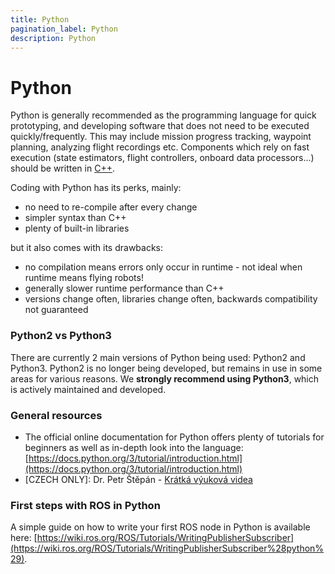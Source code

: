 ```yaml
---
title: Python
pagination_label: Python
description: Python
---
```


# Python

Python is generally recommended as the programming language for quick prototyping, and developing software that does not need to be executed quickly/frequently. This may include mission progress tracking, waypoint planning, analyzing flight recordings etc. Components which rely on fast execution (state estimators, flight controllers, onboard data processors...) should be written in [C++](https://ctu-mrs.github.io/docs/software/cpp).

Coding with Python has its perks, mainly:
* no need to re-compile after every change
* simpler syntax than C++
* plenty of built-in libraries

but it also comes with its drawbacks:
* no compilation means errors only occur in runtime - not ideal when runtime means flying robots!
* generally slower runtime performance than C++
* versions change often, libraries change often, backwards compatibility not guaranteed

### Python2 vs Python3
There are currently 2 main versions of Python being used: Python2 and Python3. Python2 is no longer being developed, but remains in use in some areas for various reasons. We **strongly recommend using Python3**, which is actively maintained and developed.

### General resources

* The official online documentation for Python offers plenty of tutorials for beginners as well as in-depth look into the language: [https://docs.python.org/3/tutorial/introduction.html](https://docs.python.org/3/tutorial/introduction.html)
* [CZECH ONLY]: Dr. Petr Štěpán - [Krátká výuková videa](https://cw.fel.cvut.cz/wiki/courses/b3b33alp/cviceni/kratka_videa/start)

### First steps with ROS in Python

A simple guide on how to write your first ROS node in Python is available here: [https://wiki.ros.org/ROS/Tutorials/WritingPublisherSubscriber](https://wiki.ros.org/ROS/Tutorials/WritingPublisherSubscriber%28python%29).
